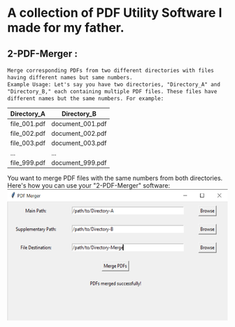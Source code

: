 # A collection of PDF Utility Software I made for my father.

## 2-PDF-Merger :
    Merge corresponding PDFs from two different directories with files having different names but same numbers.
    Example Usage: Let's say you have two directories, "Directory_A" and "Directory_B," each containing multiple PDF files. These files have different names but the same numbers. For example:

| Directory_A      | Directory_B           |
|------------------|------------------------|
| file_001.pdf     | document_001.pdf      |
| file_002.pdf     | document_002.pdf      |
| file_003.pdf     | document_003.pdf      |
| ...              | ...                   |
| file_999.pdf     | document_999.pdf      |

You want to merge PDF files with the same numbers from both directories. Here's how you can use your "2-PDF-Merger" software:
<img src="image.png" alt="Alt text" width="600" height="300" />


